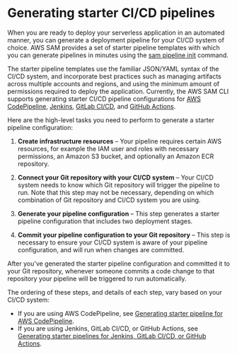 # Generating starter CI/CD pipelines<a name="serverless-generating-example-ci-cd"></a>

When you are ready to deploy your serverless application in an automated manner, you can generate a deployment pipeline for your CI/CD system of choice\. AWS SAM provides a set of starter pipeline templates with which you can generate pipelines in minutes using the [sam pipeline init](sam-cli-command-reference-sam-pipeline-init.md) command\.

The starter pipeline templates use the familiar JSON/YAML syntax of the CI/CD system, and incorporate best practices such as managing artifacts across multiple accounts and regions, and using the minimum amount of permissions required to deploy the application\. Currently, the AWS SAM CLI supports generating starter CI/CD pipeline configurations for [AWS CodePipeline](http://aws.amazon.com/codepipeline), [Jenkins](https://www.jenkins.io/), [GitLab CI/CD](https://docs.gitlab.com/ee/ci/), and [GitHub Actions](https://github.com/features/actions)\.

Here are the high\-level tasks you need to perform to generate a starter pipeline configuration:

1. **Create infrastructure resources** – Your pipeline requires certain AWS resources, for example the IAM user and roles with necessary permissions, an Amazon S3 bucket, and optionally an Amazon ECR repository\.

1. **Connect your Git repository with your CI/CD system** – Your CI/CD system needs to know which Git repository will trigger the pipeline to run\. Note that this step may not be necessary, depending on which combination of Git repository and CI/CD system you are using\.

1. **Generate your pipeline configuration** – This step generates a starter pipeline configuration that includes two deployment stages\.

1. **Commit your pipeline configuration to your Git repository** – This step is necessary to ensure your CI/CD system is aware of your pipeline configuration, and will run when changes are committed\.

After you've generated the starter pipeline configuration and committed it to your Git repository, whenever someone commits a code change to that repository your pipeline will be triggered to run automatically\.

The ordering of these steps, and details of each step, vary based on your CI/CD system:
+ If you are using AWS CodePipeline, see [Generating starter pipeline for AWS CodePipeline](serverless-generating-example-ci-cd-codepipeline.md)\.
+ If you are using Jenkins, GitLab CI/CD, or GitHub Actions, see [Generating starter pipelines for Jenkins, GitLab CI/CD, or GitHub Actions](serverless-generating-example-ci-cd-others.md)\.
